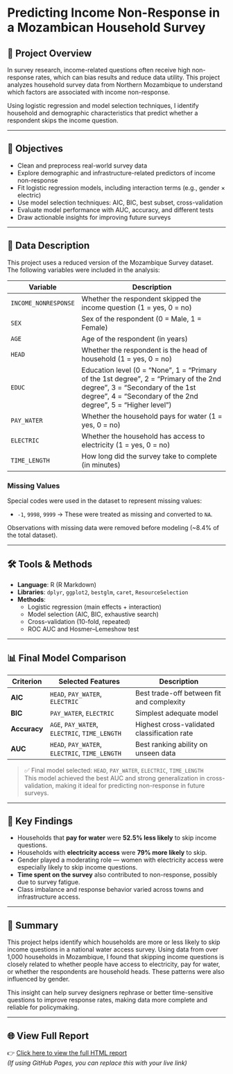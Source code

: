 # Predicting Income Non-Response in a Mozambican Household Survey

## 📌 Project Overview

In survey research, income-related questions often receive high non-response rates, which can bias results and reduce data utility. This project analyzes household survey data from Northern Mozambique to understand which factors are associated with income non-response. 

Using logistic regression and model selection techniques, I identify household and demographic characteristics that predict whether a respondent skips the income question.

---

## 🎯 Objectives

- Clean and preprocess real-world survey data
- Explore demographic and infrastructure-related predictors of income non-response
- Fit logistic regression models, including interaction terms (e.g., gender × electric)
- Use model selection techniques: AIC, BIC, best subset, cross-validation
- Evaluate model performance with AUC, accuracy, and different tests
- Draw actionable insights for improving future surveys

---

## 🧾 Data Description

This project uses a reduced version of the Mozambique Survey dataset. The following variables were included in the analysis:

| Variable         | Description                                        |
|------------------|----------------------------------------------------|
| `INCOME_NONRESPONSE` | Whether the respondent skipped the income question (1 = yes, 0 = no) |
| `SEX`            | Sex of the respondent (0 = Male, 1 = Female)       |
| `AGE`            | Age of the respondent (in years)                   |
| `HEAD`           | Whether the respondent is the head of household (1 = yes, 0 = no)    |
| `EDUC`           | Education level (0 = “None”, 1 = “Primary of the 1st degree”, 2 = “Primary of the 2nd degree”, 3 = “Secondary of the 1st degree”, 4 = “Secondary of the 2nd degree”, 5 = “Higher level”)|
| `PAY_WATER`      | Whether the household pays for water (1 = yes, 0 = no)              |
| `ELECTRIC`       | Whether the household has access to electricity (1 = yes, 0 = no)     |
| `TIME_LENGTH`    | How long did the survey take to complete (in minutes)        |

### Missing Values
Special codes were used in the dataset to represent missing values:
- `-1`, `9998`, `9999` → These were treated as missing and converted to `NA`.

Observations with missing data were removed before modeling (~8.4% of the total dataset).

---

## 🛠 Tools & Methods

- **Language**: R (R Markdown)
- **Libraries**: `dplyr`, `ggplot2`, `bestglm`, `caret`, `ResourceSelection`
- **Methods**:
  - Logistic regression (main effects + interaction)
  - Model selection (AIC, BIC, exhaustive search)
  - Cross-validation (10-fold, repeated)
  - ROC AUC and Hosmer–Lemeshow test

---

## 📊 Final Model Comparison

| Criterion   | Selected Features                                  | Description                                     |
|------------|-----------------------------------------------------|-------------------------------------------------|
| **AIC**     | `HEAD`, `PAY_WATER`, `ELECTRIC`                    | Best trade-off between fit and complexity       |
| **BIC**     | `PAY_WATER`, `ELECTRIC`                            | Simplest adequate model                         |
| **Accuracy**| `AGE`, `PAY_WATER`, `ELECTRIC`, `TIME_LENGTH`      | Highest cross-validated classification rate     |
| **AUC**     | `HEAD`, `PAY_WATER`, `ELECTRIC`, `TIME_LENGTH`     | Best ranking ability on unseen data             |

> ✅ Final model selected: `HEAD`, `PAY_WATER`, `ELECTRIC`, `TIME_LENGTH`  
> This model achieved the best AUC and strong generalization in cross-validation, making it ideal for predicting non-response in future surveys.

---

## 🧠 Key Findings

- Households that **pay for water** were **52.5% less likely** to skip income questions.
- Households with **electricity access** were **79% more likely** to skip.
- Gender played a moderating role — women with electricity access were especially likely to skip income questions.
- **Time spent on the survey** also contributed to non-response, possibly due to survey fatigue.
- Class imbalance and response behavior varied across towns and infrastructure access.

---

## 📣 Summary 

This project helps identify which households are more or less likely to skip income questions in a national water access survey. Using data from over 1,000 households in Mozambique, I found that skipping income questions is closely related to whether people have access to electricity, pay for water, or whether the respondents are household heads. These patterns were also influenced by gender.

This insight can help survey designers rephrase or better time-sensitive questions to improve response rates, making data more complete and reliable for policymaking.

---

## 🌐 View Full Report

👉 [Click here to view the full HTML report](http://tong0422.github.io/Predicting-non-response-in-survey/income_nonresponse_analysis.html)  
*(If using GitHub Pages, you can replace this with your live link)*


